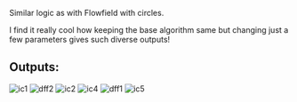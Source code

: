 Similar logic as with Flowfield with circles.

I find it really cool how keeping the base algorithm same but changing just a few parameters gives such diverse outputs! 

## Outputs:
![ic1](https://github.com/ChaoticBlack/my_generative_art/assets/55967429/9798163e-c16a-416d-9a03-cdd6a0098f56)
![dff2](https://github.com/ChaoticBlack/my_generative_art/assets/55967429/daf104b2-4681-468d-b93a-a879f5987b15)
![ic2](https://github.com/ChaoticBlack/my_generative_art/assets/55967429/c6a9c7f1-f141-474c-b4ad-7a19da8112d0)
![ic4](https://github.com/ChaoticBlack/my_generative_art/assets/55967429/3a1f0b5f-f544-42ef-80f8-d9e8dd66e172)
![dff1](https://github.com/ChaoticBlack/my_generative_art/assets/55967429/b80c3108-6ae4-4048-8b37-ff0beca210d6)
![ic5](https://github.com/ChaoticBlack/my_generative_art/assets/55967429/75bc1071-f40d-4d93-a80f-1783fa1f4117)
